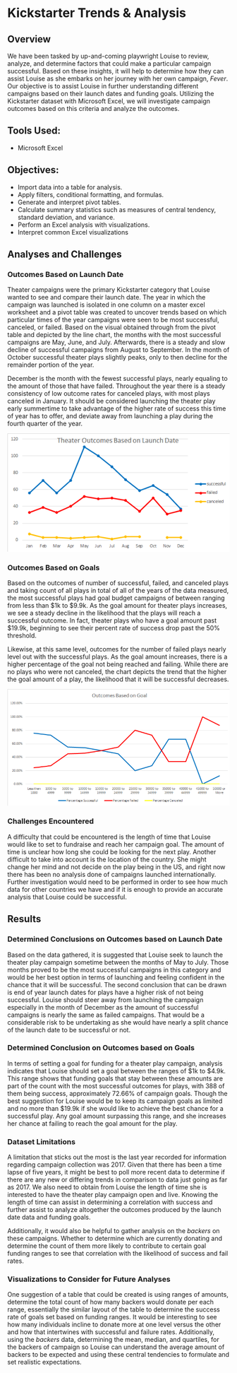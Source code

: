 # Kickstarter Trends & Analysis

## Overview
We have been tasked by up-and-coming playwright Louise to review, analyze, and determine factors that could make a particular campaign successful. Based on these insights, it will help to determine how they can assist Louise as she embarks on her journey with her own campaign, *Fever*. Our objective is to assist Louise in further understanding different campaigns based on their launch dates and funding goals. Utilizing the Kickstarter dataset with Microsoft Excel, we will investigate campaign outcomes based on this criteria and analyze the outcomes. 

## Tools Used:
- Microsoft Excel

## Objectives:
- Import data into a table for analysis.
- Apply filters, conditional formatting, and formulas.
- Generate and interpret pivot tables.
- Calculate summary statistics such as measures of central tendency, standard deviation, and variance.
- Perform an Excel analysis with visualizations.
- Interpret common Excel visualizations

## Analyses and Challenges

### Outcomes Based on Launch Date
Theater campaigns were the primary Kickstarter category that Louise wanted to see and compare their launch date. The year in which the campaign was launched is isolated in one column on a master excel worksheet and a pivot table was created to uncover trends based on which particular times of the year campaigns were seen to be most successful, canceled, or failed. Based on the visual obtained through from the pivot table and depicted by the line chart, the months with the most successful campaigns are May, June, and July. Afterwards, there is a steady and slow decline of successful campaigns from August to September. In the month of October successful theater plays slightly peaks, only to then decline for the remainder portion of the year. 

December is the month with the fewest successful plays, nearly equaling to the amount of those that have failed. Throughout the year there is a steady consistency of low outcome rates for canceled plays, with most plays canceled in January. It should be considered launching the theater play early summertime to take advantage of the higher rate of success this time of year has to offer, and deviate away from launching a play during the fourth quarter of the year. 

![launch](Resources/Theater_Outcomes_vs_Launch.png)

### Outcomes Based on Goals
Based on the outcomes of number of successful, failed, and canceled plays and taking count of all plays in total of all of the years of the data measured, the most successful plays had goal budget campaigns of between ranging from less than $1k to $9.9k. As the goal amount for theater plays increases, we see a steady decline in the likelihood that the plays will reach a successful outcome. In fact, theater plays who have a goal amount past $19.9k, beginning to see their percent rate of success drop past the 50% threshold. 

Likewise, at this same level, outcomes for the number of failed plays nearly level out with the successful plays. As the goal amount increases, there is a higher percentage of the goal not being reached and failing. While there are no plays who were not canceled, the chart depicts the trend that the higher the goal amount of a play, the likelihood that it will be successful decreases. 

![goals](Resources/Outcomes_vs_Goals.png)

### Challenges Encountered
A difficulty that could be encountered is the length of time that Louise would like to set to fundraise and reach her campaign goal. The amount of time is unclear how long she could be looking for the next play. Another difficult to take into account is the location of the country. She might change her mind and not decide on the play being in the US, and right now there has been no analysis done of campaigns launched internationally. Further investigation would need to be performed in order to see how much data for other countries we have and if it is enough to provide an accurate analysis that Louise could be successful. 

## Results

### Determined Conclusions on Outcomes based on Launch Date
Based on the data gathered, it is suggested that Louise seek to launch the theater play campaign sometime between the months of May to July. Those months proved to be the most successful campaigns in this category and would be her best option in terms of launching and feeling confident in the chance that it will be successful. The second conclusion that can be drawn is end of year launch dates for plays have a higher risk of not being successful. Louise should steer away from launching the campaign especially in the month of December as the amount of successful campaigns is nearly the same as failed campaigns. That would be a considerable risk to be undertaking as she would have nearly a split chance of the launch date to be successful or not. 

### Determined Conclusion on Outcomes based on Goals
In terms of setting a goal for funding for a theater play campaign, analysis indicates that Louise should set a goal between the ranges of $1k to $4.9k. This range shows that funding goals that stay between these amounts are part of the count with the most successful outcomes for plays, with 388 of them being success, approximately 72.66% of campaign goals. Though the best suggestion for Louise would be to keep its campaign goals as limited and no more than $19.9k if she would like to achieve the best chance for a successful play. Any goal amount surpassing this range, and she increases her chance at failing to reach the goal amount for the play. 

### Dataset Limitations
A limitation that sticks out the most is the last year recorded for information regarding campaign collection was 2017. Given that there has been a time lapse of five years, it might be best to poll more recent data to determine if there are any new or differing trends in comparison to data just going as far as 2017. We also need to obtain from Louise the length of time she is interested to have the theater play campaign open and live. Knowing the length of time can assist in determining a correlation with success and further assist to analyze altogether the outcomes produced by the launch date data and funding goals. 

Additionally, it would also be helpful to gather analysis on the *backers* on these campaigns.  Whether to determine which are currently donating and determine the count of them more likely to contribute to certain goal funding ranges to see that correlation with the likelihood of success and fail rates. 

### Visualizations to Consider for Future Analyses
One suggestion of a table that could be created is using ranges of amounts, determine the total count of how many backers would donate per each range, essentially the similar layout of the table to determine the success rate of goals set based on funding ranges. It would be interesting to see how many individuals incline to donate more at one level versus the other and how that intertwines with successful and failure rates. Additionally, using the *backers* data, determining the mean, median, and quartiles, for the backers of campaign so Louise can understand the average amount of backers to be expected and using these central tendencies to formulate and set realistic expectations. 
